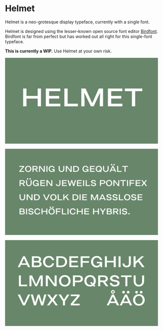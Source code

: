 # Helmet

Helmet is a neo-grotesque display typeface, currently with a single font.

Helmet is designed using the lesser-known open source font editor [Birdfont](https://birdfont.org/). Birdfont is far from perfect but has worked out all right for this single-font typeface.

**This is currently a WIP.** Use Helmet at your own risk.

![Helmet](images/helmet.png)

![Demo text](images/demo-text.png)

![Alphabet](images/alphabet.png)
